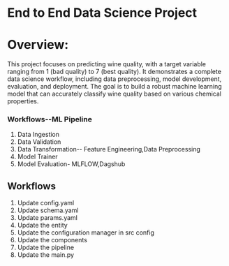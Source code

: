 # End to End Data Science Project

# Overview:
This project focuses on predicting wine quality, with a target variable ranging from 1 (bad quality) to 7 (best quality). It demonstrates a complete data science workflow, including data preprocessing, model development, evaluation, and deployment. The goal is to build a robust machine learning model that can accurately classify wine quality based on various chemical properties.


### Workflows--ML Pipeline

1. Data Ingestion
2. Data Validation
3. Data Transformation-- Feature Engineering,Data Preprocessing
4. Model Trainer
5. Model Evaluation- MLFLOW,Dagshub

## Workflows

1. Update config.yaml
2. Update schema.yaml
3. Update params.yaml
4. Update the entity
5. Update the configuration manager in src config
6. Update the components
7. Update the pipeline 
8. Update the main.py
